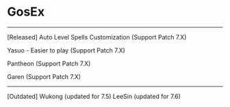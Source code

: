# GosEx
_______________________________________________________________
[Released] 
Auto Level Spells Customization (Support Patch 7.X)

Yasuo - Easier to play (Support Patch 7.X)

Pantheon (Support Patch 7.X)

Garen (Support Patch 7.X)
_______________________________________________________________
[Outdated]
Wukong (updated for 7.5)
LeeSin (updated for 7.6)
